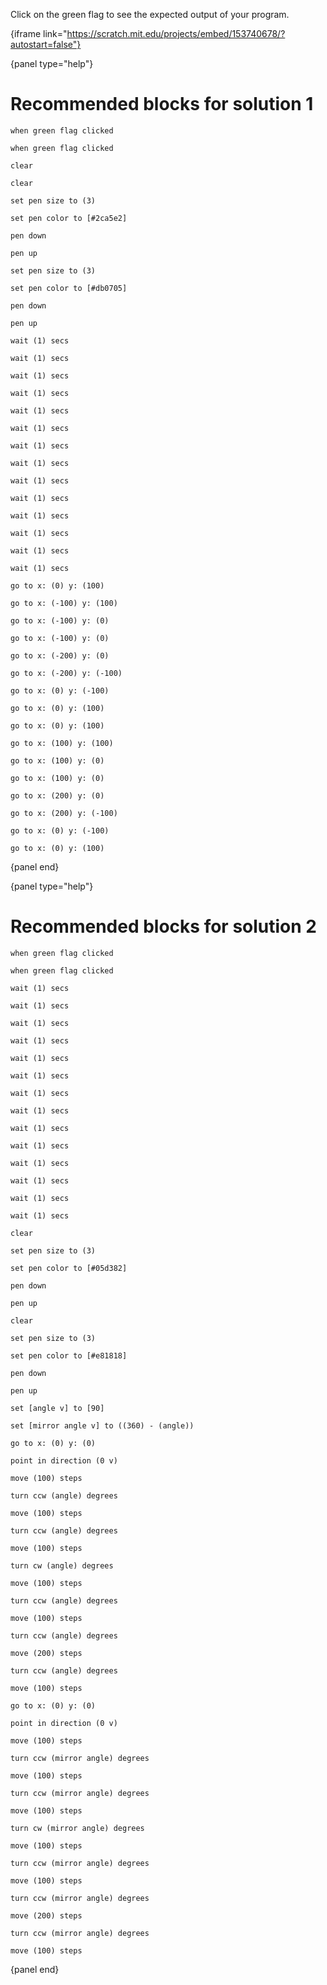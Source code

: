 Click on the green flag to see the expected output of your program.

{iframe link="https://scratch.mit.edu/projects/embed/153740678/?autostart=false"}

{panel type="help"}

# Recommended blocks for solution 1

<pre><code class="scratch:split:random">when green flag clicked

when green flag clicked
</code></pre>

<pre><code class="scratch:split:random">clear

clear

set pen size to (3)

set pen color to [#2ca5e2]

pen down

pen up

set pen size to (3)

set pen color to [#db0705]

pen down

pen up
</code></pre>

<pre><code class="scratch:split:random">wait (1) secs

wait (1) secs

wait (1) secs

wait (1) secs

wait (1) secs

wait (1) secs

wait (1) secs

wait (1) secs

wait (1) secs

wait (1) secs

wait (1) secs

wait (1) secs

wait (1) secs

wait (1) secs
</code></pre>

<pre><code class="scratch:split:random">go to x: (0) y: (100)

go to x: (-100) y: (100)

go to x: (-100) y: (0)

go to x: (-100) y: (0)

go to x: (-200) y: (0)

go to x: (-200) y: (-100)

go to x: (0) y: (-100)

go to x: (0) y: (100)

go to x: (0) y: (100)

go to x: (100) y: (100)

go to x: (100) y: (0)

go to x: (100) y: (0)

go to x: (200) y: (0)

go to x: (200) y: (-100)

go to x: (0) y: (-100)

go to x: (0) y: (100)
</code></pre>

{panel end}

{panel type="help"}

# Recommended blocks for solution 2

<pre><code class="scratch:split:random">when green flag clicked

when green flag clicked
</code></pre>

<pre><code class="scratch:split:random">wait (1) secs

wait (1) secs

wait (1) secs

wait (1) secs

wait (1) secs

wait (1) secs

wait (1) secs

wait (1) secs

wait (1) secs

wait (1) secs

wait (1) secs

wait (1) secs

wait (1) secs

wait (1) secs
</code></pre>

<pre><code class="scratch:split:random">clear

set pen size to (3)

set pen color to [#05d382]

pen down

pen up

clear

set pen size to (3)

set pen color to [#e81818]

pen down

pen up
</code></pre>

<pre><code class="scratch:split:random">set [angle v] to [90]

set [mirror angle v] to ((360) - (angle))
</code></pre>

<pre><code class="scratch:split:random">go to x: (0) y: (0)

point in direction (0 v)

move (100) steps

turn ccw (angle) degrees

move (100) steps

turn ccw (angle) degrees

move (100) steps

turn cw (angle) degrees

move (100) steps

turn ccw (angle) degrees

move (100) steps

turn ccw (angle) degrees

move (200) steps

turn ccw (angle) degrees

move (100) steps

go to x: (0) y: (0)

point in direction (0 v)

move (100) steps

turn ccw (mirror angle) degrees

move (100) steps

turn ccw (mirror angle) degrees

move (100) steps

turn cw (mirror angle) degrees

move (100) steps

turn ccw (mirror angle) degrees

move (100) steps

turn ccw (mirror angle) degrees

move (200) steps

turn ccw (mirror angle) degrees

move (100) steps
</code></pre>

{panel end}